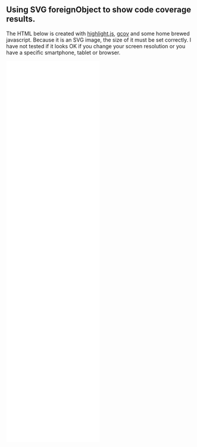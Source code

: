 Using SVG foreignObject to show code coverage results.
------------------------------------------------------

The HTML below is created with [highlight.js](https://highlightjs.org/), [gcov](https://en.wikipedia.org/wiki/Gcov) and some home brewed javascript.
Because it is an SVG image, the size of it must be set correctly. I have not tested if it looks OK if you change your screen resolution or you have a specific smartphone, tablet or browser.

![](config.cpp.svg)
